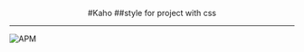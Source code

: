 <p align="center">
	#Kaho
	##style for project with css
	<hr>
	<img alt="APM" src="https://img.shields.io/apm/l/minifier.svg">
</p>